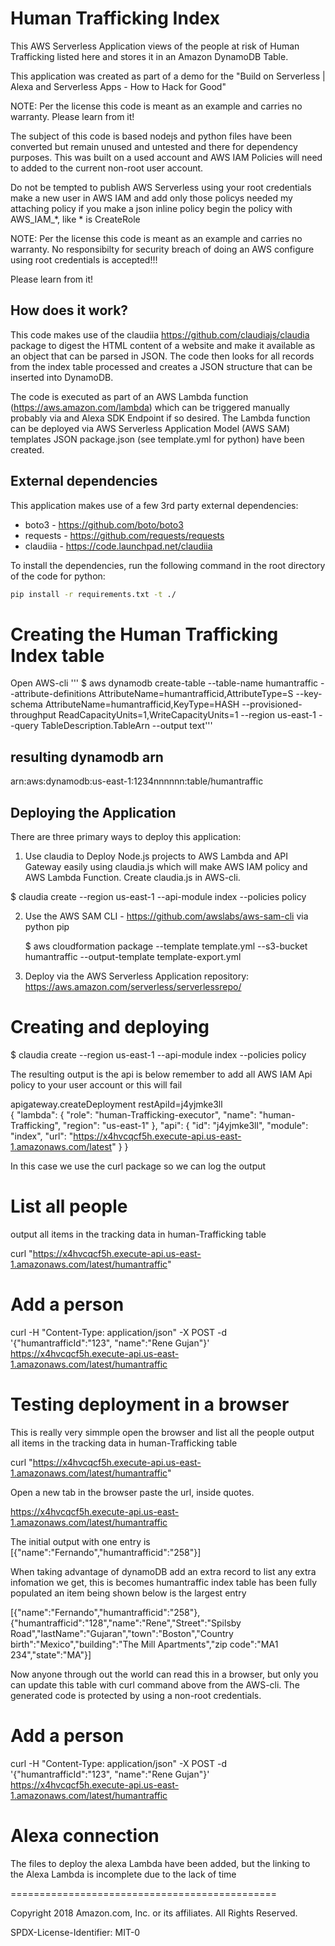 Human Trafficking Index
==============================================

This AWS Serverless Application views of the people at risk of Human Trafficking  listed here and stores it in an Amazon DynamoDB Table.

This application was created as part of a demo for the "Build on Serverless | Alexa and Serverless Apps - How to Hack for Good" 

NOTE: Per the license this code is meant as an example and carries no warranty. Please learn from it!

The subject of this code is based nodejs and python files have been converted but remain unused and untested and there for dependency purposes. This was built on a used account and AWS IAM Policies will need to added to the current non-root user account.

Do not be tempted to publish AWS Serverless using your root credentials make a new user in AWS IAM and add only those policys needed my attaching policy if you make a json inline policy begin the policy with AWS_IAM_*, like * is CreateRole


NOTE: Per the license this code is meant as an example and carries no warranty.
No responsibilty for security breach of doing an AWS configure using root credentials is accepted!!!

Please learn from it!



How does it work?
-----------
This code makes use of the claudiia https://github.com/claudiajs/claudia package to digest the HTML content of a website and make it available as an object that can be parsed in JSON. The code then looks for all records from the index table processed and creates a JSON structure that can be inserted into DynamoDB.

The code is executed as part of an AWS Lambda function (https://aws.amazon.com/lambda) which can be triggered manually probably via and Alexa SDK Endpoint if so desired. The Lambda function can be deployed via AWS Serverless Application Model (AWS SAM) templates JSON package.json (see template.yml for python) have been created.



External dependencies
-----------
This application makes use of a few 3rd party external dependencies:
* boto3 - https://github.com/boto/boto3
* requests - https://github.com/requests/requests
* claudiia - https://code.launchpad.net/claudiia

To install the dependencies, run the following command in the root directory of the code for python:
```bash
pip install -r requirements.txt -t ./
```
Creating the Human Trafficking Index table
==========================================

Open AWS-cli 
''' $ aws dynamodb create-table --table-name humantraffic   --attribute-definitions AttributeName=humantrafficid,AttributeType=S   --key-schema AttributeName=humantrafficid,KeyType=HASH   --provisioned-throughput ReadCapacityUnits=1,WriteCapacityUnits=1   --region us-east-1   --query TableDescription.TableArn --output text'''

resulting dynamodb arn
----------------------
arn:aws:dynamodb:us-east-1:1234nnnnnn:table/humantraffic



Deploying the Application
-------------------------
There are three primary ways to deploy this application:


1. Use claudia to Deploy Node.js projects to AWS Lambda and API Gateway easily using claudia.js which will make AWS IAM policy and AWS Lambda Function. Create claudia.js
in AWS-cli.

$ claudia create --region us-east-1 --api-module index --policies policy


2. Use the AWS SAM CLI - https://github.com/awslabs/aws-sam-cli via python pip


   $ aws cloudformation package --template template.yml --s3-bucket humantraffic --output-template template-export.yml


3. Deploy via the AWS Serverless Application repository:
   https://aws.amazon.com/serverless/serverlessrepo/


Creating and deploying
======================

$ claudia create --region us-east-1 --api-module index --policies policy

The resulting output is the api is below remember to add all AWS IAM Api policy to your user account or this will fail 

apigateway.createDeployment     restApiId=j4yjmke3ll   
{
  "lambda": {
    "role": "human-Trafficking-executor",
    "name": "human-Trafficking",
    "region": "us-east-1"
  },
  "api": {
    "id": "j4yjmke3ll",
    "module": "index",
    "url": "https://x4hvcqcf5h.execute-api.us-east-1.amazonaws.com/latest"
  }
}

In this case we use the curl package so we can log the output

List all people
===============
output all items in the tracking data in human-Trafficking table


curl "https://x4hvcqcf5h.execute-api.us-east-1.amazonaws.com/latest/humantraffic"

Add a person
=============
 curl -H "Content-Type: application/json" -X POST -d '{"humantrafficId":"123", "name":"Rene Gujan"}' https://x4hvcqcf5h.execute-api.us-east-1.amazonaws.com/latest/humantraffic


Testing deployment in a browser
===============================

This is really very simmple open the browser and list all the people
output all items in the tracking data in human-Trafficking table

curl  "https://x4hvcqcf5h.execute-api.us-east-1.amazonaws.com/latest/humantraffic"

Open a new tab in the browser paste the url, inside quotes. 


https://x4hvcqcf5h.execute-api.us-east-1.amazonaws.com/latest/humantraffic

The initial output with one entry is 
[{"name":"Fernando","humantrafficid":"258"}]


When taking advantage of dynamoDB add an extra record to list any extra infomation we get, this is becomes humantraffic index table has been fully populated an item being shown below is the largest entry


[{"name":"Fernando","humantrafficid":"258"},{"humantrafficid":"128","name":"Rene","Street":"Spilsby Road","lastName":"Gujaran","town":"Boston","Country birth":"Mexico","building":"The Mill Apartments","zip code":"MA1 234","state":"MA"}]


Now anyone through out the world can read this in a browser, but only you can update this table with curl command above from the AWS-cli. The generated code is protected by using a non-root credentials.

Add a person
=============
 curl -H "Content-Type: application/json" -X POST -d '{"humantrafficId":"123", "name":"Rene Gujan"}' https://x4hvcqcf5h.execute-api.us-east-1.amazonaws.com/latest/humantraffic


Alexa connection
================
The files to deploy the alexa Lambda have been added, but the linking to the Alexa Lambda is incomplete due to the lack of time 

==============================================

Copyright 2018 Amazon.com, Inc. or its affiliates. All Rights Reserved.

SPDX-License-Identifier: MIT-0